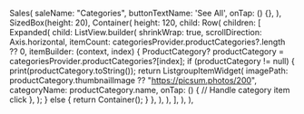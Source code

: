 Sales(
saleName: "Categories",
buttonTextName: 'See All',
onTap: () {},
),
SizedBox(height: 20),
Container(
height: 120,
child: Row(
children: [
Expanded(
child: ListView.builder(
shrinkWrap: true,
scrollDirection: Axis.horizontal,
itemCount:
categoriesProvider.productCategories?.length ??
0,
itemBuilder: (context, index) {
ProductCategory? productCategory =
categoriesProvider.productCategories?[index];
if (productCategory != null) {
print(productCategory.toString());
return ListgroupItemWidget(
imagePath: productCategory.thumbnailImage ??
"https://picsum.photos/200",
categoryName: productCategory.name,
onTap: () {
// Handle category item click
},
);
} else {
return Container();
}
},
),
),
],
),
),